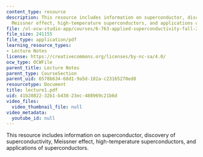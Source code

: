 ```yaml
---
content_type: resource
description: This resource includes information on superconductor, discovery of superconductivity,
  Meissner effect, high-temperature superconductors, and applications of superconductors.
file: /ol-ocw-studio-app/courses/6-763-applied-superconductivity-fall-2005/41b2882232b1b43823ec488969c21b6d_lecture1.pdf
file_size: 241155
file_type: application/pdf
learning_resource_types:
- Lecture Notes
license: https://creativecommons.org/licenses/by-nc-sa/4.0/
ocw_type: OCWFile
parent_title: Lecture Notes
parent_type: CourseSection
parent_uid: 6578b634-68d1-9a5d-182a-c23165270ed8
resourcetype: Document
title: lecture1.pdf
uid: 41b28822-32b1-b438-23ec-488969c21b6d
video_files:
  video_thumbnail_file: null
video_metadata:
  youtube_id: null
---
```

This resource includes information on superconductor, discovery of superconductivity, Meissner effect, high-temperature superconductors, and applications of superconductors.